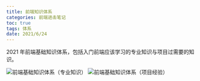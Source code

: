 ```yaml
---
title: 前端知识体系
categories: 前端进击笔记
toc: true
tags: 体系
date: 2021/6/24
---
```


2021 年前端基础知识体系，包括入门前端应该学习的专业知识与项目过需要的知识。

<!-- more -->

![前端基础知识体系（专业知识）](./basic.png)
![前端基础知识体系（项目经验）](./project.png)
